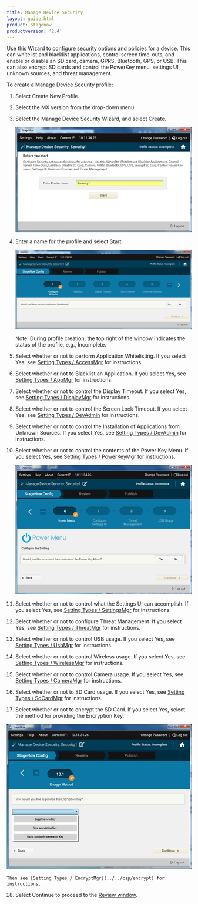 ```yaml
---
title: Manage Device Security
layout: guide.html
product: Stagenow
productversion: '2.4'
---
```

Use this Wizard to configure security options and policies for a device.  This can whitelist and blacklist applications, control screen time-outs, and enable or disable an SD card, camera, GPRS, Bluetooth, GPS, or USB. This can also encrypt SD cards and control the PowerKey menu, settings UI, unknown sources, and threat management. 

To create a Manage Device Security profile:

1. Select Create New Profile.

2. Select the MX version from the drop-down menu.

3. Select the Manage Device Security Wizard, and select Create.

    ![img](../../images/profiles/managesecurity_name.jpg)

4. Enter a name for the profile and select Start.

    ![img](../../images/profiles/managesecurity_whitelist.jpg)

    Note: During profile creation, the top right of the window indicates the status of the profile, e.g., Incomplete.

5. Select whether or not to perform Application Whitelisting. If you select Yes, see [Setting Types / AccessMgr](../../csp/access) for instructions. 

6. Select whether or not to Blacklist an Application. If you select Yes, see [Setting Types / AppMgr](../../csp/app) for instructions. 

7. Select whether or not to control the Display Timeout. If you select Yes, see [Setting Types / DisplayMgr](../../csp/display) for instructions. 

8. Select whether or not to control the Screen Lock Timeout. If you select Yes, see [Setting Types / DevAdmin](../../csp/devadmin) for instructions. 

9. Select whether or not to control the Installation of Applications from Unknown Sources. If you select Yes, see [Setting Types / DevAdmin](../../csp/devadmin) for instructions. 

10. Select whether or not to control the contents of the Power Key Menu. If you select Yes, see [Setting Types / PowerKeyMgr](../../csp/powerkey) for instructions.

    ![img](../../images/profiles/managesecurity_powerkey.jpg)

11. Select whether or not to control what the Settings UI can accomplish. If you select Yes, see [Setting Types / SettingsMgr](../../csp/settingsmgr) for instructions.

12. Select whether or not to configure Threat Management. If you select Yes, see [Setting Types / ThreatMgr](../../csp/threat) for instructions.

13. Select whether or not to control USB usage. If you select Yes, see [Setting Types / UsbMgr](../../csp/usb) for instructions.

14. Select whether or not to control Wireless usage. If you select Yes, see [Setting Types / WirelessMgr](../../csp/wireless) for instructions.

15. Select whether or not to control Camera usage. If you select Yes, see [Setting Types / CameraMgr](../../csp/camera) for instructions.

16. Select whether or not to SD Card usage. If you select Yes, see [Setting Types / SdCardMgr](../../csp/sdcard) for instructions.

17. Select whether or not to encrypt the SD Card. If you select Yes, select the method for providing the Encryption Key.

   ![img](../../images/profiles/managesecurity_encryptSDcard.jpg)


    Then see [Setting Types / EncryptMgr](../../csp/encrypt) for instructions.

18. Select Continue to proceed to the [Review window](../../stagingprofiles?Review).




